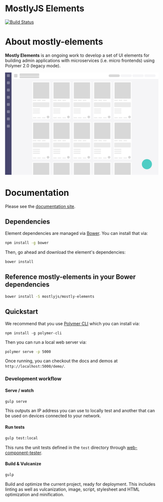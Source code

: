 MostlyJS Elements
=================

[![Build Status](https://travis-ci.org/mostlyjs/mostly-elements.svg)](https://travis-ci.org/mostlyjs/mostly-elements)

# About mostly-elements

**Mostly Elements** is an ongoing work to develop a set of UI elements for building admin applications with microservices (i.e. micro frontends) using Polymer 2.0 (legacy mode).

![Preview](themes/default/preview.jpg)

# Documentation

Please see the [documentation site](https://mostlyjs.github.io).

## Dependencies

Element dependencies are managed via [Bower](http://bower.io/). You can
install that via:

```sh
npm install -g bower
```

Then, go ahead and download the element's dependencies:

```sh
bower install
```

## Reference mostly-elements in your Bower dependencies

```sh
bower install -S mostlyjs/mostly-elements
```
## Quickstart

We recommend that you use [Polymer CLI](https://github.com/Polymer/polymer-cli) which you can install via:

    npm install -g polymer-cli

Then you can run a local web server via:

```sh
polymer serve -p 5000
```

Once running, you can checkout the docs and demos at `http://localhost:5000/demo/`.

### Development workflow

#### Serve / watch

```sh
gulp serve
```

This outputs an IP address you can use to locally test and another that can be used on devices connected to your network.

#### Run tests

```sh
gulp test:local
```

This runs the unit tests defined in the `test` directory through [web-component-tester](https://github.com/Polymer/web-component-tester).

#### Build & Vulcanize

```sh
gulp
```

Build and optimize the current project, ready for deployment. This includes linting as well as vulcanization, image, script, stylesheet and HTML optimization and minification.
